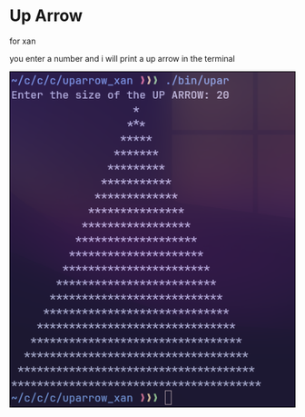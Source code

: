 # Up Arrow

for xan

you enter a number and i will print a up arrow in the terminal

![a picture](media/screenshot.png)